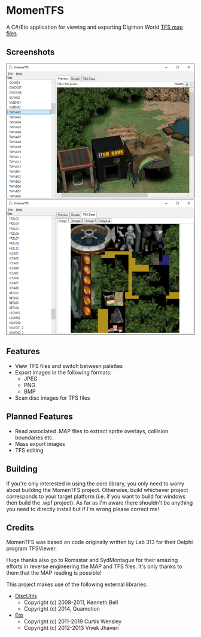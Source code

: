 # MomenTFS

A C#/Eto application for viewing and exporting Digimon World [TFS map files](https://github.com/SamuelKinnett/MomenTFS/wiki/TFS-Files).

## Screenshots
![Screenshot3](https://github.com/SamuelKinnett/MomenTFS/blob/master/Assets/Screenshots/Screenshot3.png?raw=true)  
![Screenshot4](https://github.com/SamuelKinnett/MomenTFS/blob/master/Assets/Screenshots/Screenshot4.png?raw=true)

## Features
- View TFS files and switch between palettes
- Export images in the following formats:
    - JPEG
    - PNG
    - BMP
- Scan disc images for TFS files

## Planned Features
- Read associated .MAP files to extract sprite overlays, collision boundaries etc.
- Mass export images
- TFS editing

## Building
If you're only interested in using the core library, you only need to worry about building the MomenTFS project. Otherwise, build whichever project corresponds to your target platform (i.e. if you want to build for windows then build the .wpf project). As far as I'm aware there shouldn't be anything you need to directly install but if I'm wrong please correct me!

## Credits
MomenTFS was based on code originally written by Lab 313 for their Delphi program TFSViewer.

Huge thanks also go to Romsstar and SydMontague for their amazing efforts in reverse engineering the MAP and TFS files. It's only thanks to them that the MAP reading is possible!

This project makes use of the following external libraries:
- [DiscUtils](https://github.com/DiscUtils/DiscUtils)
    - Copyright (c) 2008-2011, Kenneth Bell
    - Copyright (c) 2014, Quamotion
- [Eto](https://github.com/picoe/Eto)
    - Copyright (c) 2011-2019 Curtis Wensley
    - Copyright (c) 2012-2013 Vivek Jhaveri
